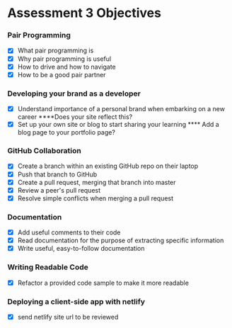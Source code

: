 # Assessment 3 Objectives

### Pair Programming
- [x] What pair programming is
- [x] Why pair programming is useful
- [x] How to drive and how to navigate
- [x] How to be a good pair partner

### Developing your brand as a developer
- [x] Understand importance of a personal brand when embarking on a new career ****Does your site reflect this?
- [x] Set up your own site or blog to start sharing your learning
**** Add a blog page to your portfolio page?

### GitHub Collaboration
- [x] Create a branch within an existing GitHub repo on their laptop
- [x] Push that branch to GitHub
- [x] Create a pull request, merging that branch into master
- [x] Review a peer's pull request
- [x] Resolve simple conflicts when merging a pull request

### Documentation
- [x] Add useful comments to their code
- [x] Read documentation for the purpose of extracting specific information
- [x] Write useful, easy-to-follow documentation

### Writing Readable Code
- [x] Refactor a provided code sample to make it more readable

### Deploying a client-side app with netlify
- [x] send netlify site url to be reviewed
